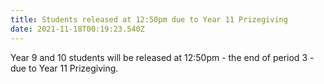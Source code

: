 ```yaml
---
title: Students released at 12:50pm due to Year 11 Prizegiving
date: 2021-11-18T00:19:23.540Z
---
```

Year 9 and 10 students will be released at 12:50pm - the end of period 3 - due to Year 11 Prizegiving.